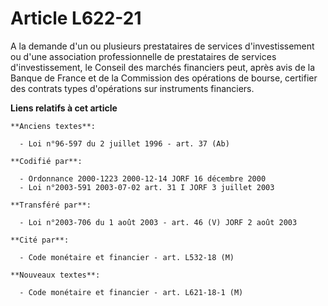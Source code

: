 # Article L622-21

A la demande d'un ou plusieurs prestataires de services d'investissement ou d'une association professionnelle de prestataires
de services d'investissement, le Conseil des marchés financiers peut, après avis de la Banque de France et de la Commission
des opérations de bourse, certifier des contrats types d'opérations sur instruments financiers.

**Liens relatifs à cet article**

	**Anciens textes**:

	  - Loi n°96-597 du 2 juillet 1996 - art. 37 (Ab)

	**Codifié par**:

	  - Ordonnance 2000-1223 2000-12-14 JORF 16 décembre 2000
	  - Loi n°2003-591 2003-07-02 art. 31 I JORF 3 juillet 2003

	**Transféré par**:

	  - Loi n°2003-706 du 1 août 2003 - art. 46 (V) JORF 2 août 2003

	**Cité par**:

	  - Code monétaire et financier - art. L532-18 (M)

	**Nouveaux textes**:

	  - Code monétaire et financier - art. L621-18-1 (M)
